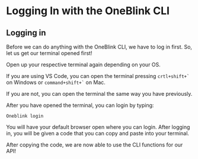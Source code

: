 # Logging In with the OneBlink CLI

## Logging in

Before we can do anything with the OneBlink CLI, we have to log in first. So, let us get our terminal opened first!

Open up your respective terminal again depending on your OS.

If you are using VS Code, you can open the terminal pressing <code>crtl+shift+\`</code> on Windows or <code>command+shift+\`</code> on Mac.

If you are not, you can open the terminal the same way you have previously.

After you have opened the terminal, you can login by typing:

`Oneblink login`

You will have your default browser open where you can login. After logging in, you will be given a code that you can copy and paste into your terminal.

After copying the code, we are now able to use the CLI functions for our API!
